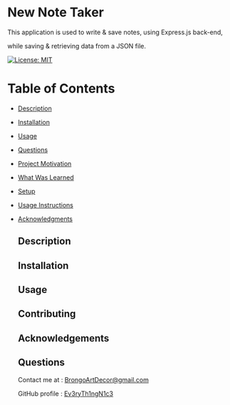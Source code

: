 # New Note Taker
This application is used to write & save notes, using Express.js back-end, 

while saving & retrieving data from a JSON file.
  
  [![License: MIT](https://img.shields.io/badge/License-MIT-yellow.svg)](https://opensource.org/licenses/MIT)
  
  # Table of Contents

  * [Description](#description)
  * [Installation](#innodestallation)
  * [Usage](#usage)
  
  * [Questions](#questions)

  - [Project Motivation](#project-motivation)
- [What Was Learned](#what-was-learned)
- [Setup](#setup)
- [Usage Instructions](#usage-instructions)
- [Acknowledgments](#acknowledgments)
  
 
  
  ## Description
  
  
  ## Installation
  
  
  ## Usage 
  
  

  ## Contributing

  
  ## Acknowledgements

  
  ## Questions
  
  Contact me at : [BrongoArtDecor@gmail.com](mailto:BrongoArtDecor@gmail.com)
  
  GitHub profile : [Ev3ryTh1ngN1c3](https://github.com/Ev3ryTh1ngN1c3)